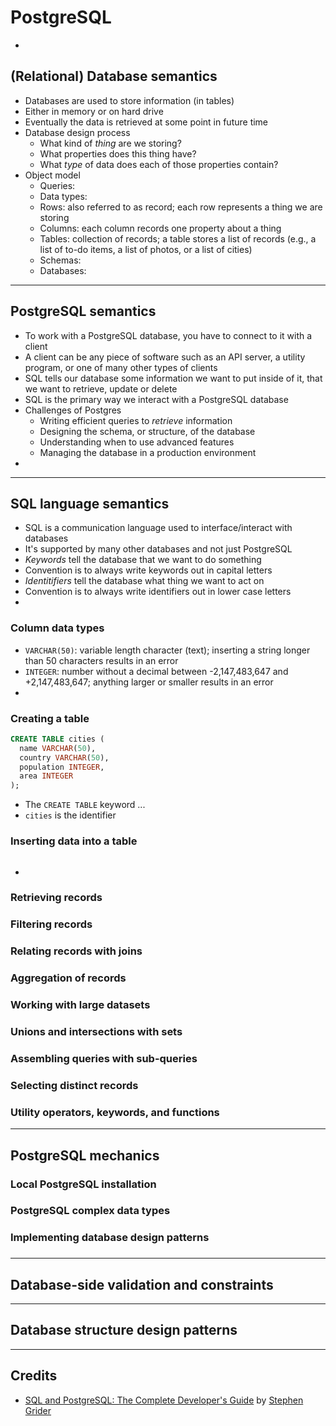 # PostgreSQL

- 

## (Relational) Database semantics

- Databases are used to store information (in tables)
- Either in memory or on hard drive
- Eventually the data is retrieved at some point in future time
- Database design process
  - What kind of _thing_ are we storing?
  - What properties does this thing have?
  - What _type_ of data does each of those properties contain?
- Object model
  - Queries:
  - Data types:
  - Rows: also referred to as record; each row represents a thing we are storing
  - Columns: each column records one property about a thing
  - Tables: collection of records; a table stores a list of records (e.g., a list of to-do items, a list of photos, or a list of cities)
  - Schemas:
  - Databases:

---

## PostgreSQL semantics

- To work with a PostgreSQL database, you have to connect to it with a client
- A client can be any piece of software such as an API server, a utility program, or one of many other types of clients
- SQL tells our database some information we want to put inside of it, that we want to retrieve, update or delete
- SQL is the primary way we interact with a PostgreSQL database
- Challenges of Postgres
  - Writing efficient queries to _retrieve_ information
  - Designing the schema, or structure, of the database
  - Understanding when to use advanced features
  - Managing the database in a production environment
- 

---

## SQL language semantics

- SQL is a communication language used to interface/interact with databases
- It's supported by many other databases and not just PostgreSQL
- _Keywords_ tell the database that we want to do something
- Convention is to always write keywords out in capital letters
- _Identitifiers_ tell the database what thing we want to act on
- Convention is to always write identifiers out in lower case letters
- 

### Column data types

- `VARCHAR(50)`: variable length character (text); inserting a string longer than 50 characters results in an error
- `INTEGER`: number without a decimal between -2,147,483,647 and +2,147,483,647; anything larger or smaller results in an error
- 

### Creating a table

```sql
CREATE TABLE cities (
  name VARCHAR(50),
  country VARCHAR(50),
  population INTEGER,
  area INTEGER
);
```

- The `CREATE TABLE` keyword ...
- `cities` is the identifier

### Inserting data into a table

```sql

```

- 

### Retrieving records
### Filtering records
### Relating records with joins
### Aggregation of records
### Working with large datasets
### Unions and intersections with sets
### Assembling queries with sub-queries
### Selecting distinct records
### Utility operators, keywords, and functions

---

## PostgreSQL mechanics

### Local PostgreSQL installation
### PostgreSQL complex data types
### Implementing database design patterns
### 

---

## Database-side validation and constraints

---

## Database structure design patterns

---

## Credits

- [SQL and PostgreSQL: The Complete Developer's Guide]() by [Stephen Grider](https://deliveryhero.udemy.com/user/sgslo/)
